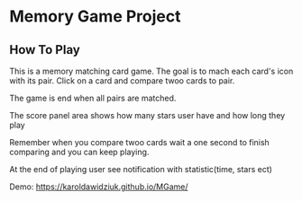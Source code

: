 # Memory Game Project

## How To Play


This is a memory matching card game. The goal is to mach each card's icon with its pair.
Click on a card and compare twoo cards to pair.

The game is end when all pairs are matched.

The score panel area shows how many stars user have and how long they play

Remember when you compare twoo cards wait a one second to finish comparing and you can keep playing. 

At the end of playing user see notification with statistic(time, stars ect)


Demo: https://karoldawidziuk.github.io/MGame/

 
